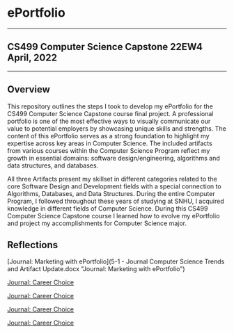# ePortfolio

---

## CS499 Computer Science Capstone 22EW4<br>April, 2022

---

## Overview

This repository outlines the steps I took to develop my ePortfolio for the CS499 Computer Science Capstone course final project. A professional portfolio is one of the most effective ways to visually communicate our value to potential employers by showcasing unique skills and strengths. The content of this ePortfolio serves as a strong foundation to highlight my expertise across key areas in Computer Science. The included artifacts from various courses within the Computer Science Program reflect my growth in essential domains: software design/engineering, algorithms and data structures, and databases.

All three Artifacts present my skillset in different categories related to the core Software Design and Development fields with a special connection to Algorithms, Databases, and Data Structures. During the entire Computer Program, I followed throughout these years of studying at SNHU, I acquired knowledge in different fields of Computer Science. During this CS499 Computer Science Capstone course I learned how to evolve my ePortfolio and project my accomplishments for Computer Science major. 

## Reflections

[Journal: Marketing with ePortfolio](5-1 - Journal Computer Science Trends and Artifact Update.docx "Journal: Marketing with ePortfolio")

[Journal: Career Choice](CS499/CS499-M4-1_Paper.pdf "Journal: Career Choice")

[Journal: Career Choice](CS499/CS499-M4-1_Paper.pdf "Journal: Career Choice")

[Journal: Career Choice](CS499/CS499-M4-1_Paper.pdf "Journal: Career Choice")

[Journal: Career Choice](CS499/CS499-M4-1_Paper.pdf "Journal: Career Choice")
